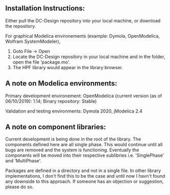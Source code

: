 Installation Instructions:
--------------------------
Either pull the DC-Design repository into your local machine, or download the repository.

For graphical Modelica environements (example: Dymola, OpenModelica, Wolfram SystemModeler),
1. Goto File -> Open
2. Locate the DC-Design repository in your local machine and in the folder, open the file 'package.mo'.
3. The HPF library would appear in the library browser.


A note on Modelica environments:
-------------------------------
Primary development environement: OpenModelica (current version (as of 06/10/2019): 1.14; Binary repository: Stable)

Validation and testing environments: Dymola 2020, jModelica 2.4


A note on component libraries:
------------------------------
Current development is being done in the root of the library. The components defined here are all single phase.
This would continue until all bugs are removed and the system is functioning. Eventually the components
will be moved into their respective sublibries i.e. 'SinglePhase' and 'MultiPhase'.

Packages are defined in a directory and not in a single file. In other library implementations, I don't find this
to be the case and until now I havn't found any downside to this approach. If someone has an objection or suggestion, 
please do so.
